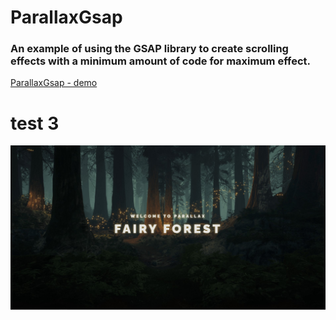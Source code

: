 ﻿# **ParallaxGsap**

### An example of using the **GSAP** library to create scrolling effects with a minimum amount of code for maximum effect.

[ParallaxGsap - demo](https://krokholevviktor.github.io/ParallaxGsap/)

# test 3

![Текст описания](docs/img/parallaxPreview.jpg)
